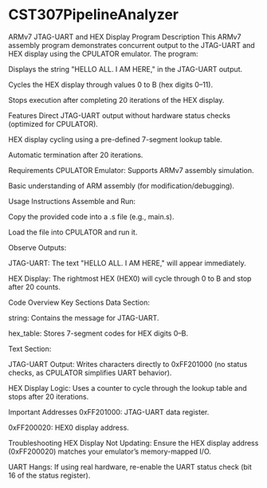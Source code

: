 # CST307PipelineAnalyzer

ARMv7 JTAG-UART and HEX Display Program
Description
This ARMv7 assembly program demonstrates concurrent output to the JTAG-UART and HEX display using the CPULATOR emulator. The program:

Displays the string "HELLO ALL. I AM HERE," in the JTAG-UART output.

Cycles the HEX display through values 0 to B (hex digits 0–11).

Stops execution after completing 20 iterations of the HEX display.

Features
Direct JTAG-UART output without hardware status checks (optimized for CPULATOR).

HEX display cycling using a pre-defined 7-segment lookup table.

Automatic termination after 20 iterations.

Requirements
CPULATOR Emulator: Supports ARMv7 assembly simulation.

Basic understanding of ARM assembly (for modification/debugging).

Usage Instructions
Assemble and Run:

Copy the provided code into a .s file (e.g., main.s).

Load the file into CPULATOR and run it.

Observe Outputs:

JTAG-UART: The text "HELLO ALL. I AM HERE," will appear immediately.

HEX Display: The rightmost HEX (HEX0) will cycle through 0 to B and stop after 20 counts.

Code Overview
Key Sections
Data Section:

string: Contains the message for JTAG-UART.

hex_table: Stores 7-segment codes for HEX digits 0–B.

Text Section:

JTAG-UART Output: Writes characters directly to 0xFF201000 (no status checks, as CPULATOR simplifies UART behavior).

HEX Display Logic: Uses a counter to cycle through the lookup table and stops after 20 iterations.

Important Addresses
0xFF201000: JTAG-UART data register.

0xFF200020: HEX0 display address.

Troubleshooting
HEX Display Not Updating: Ensure the HEX display address (0xFF200020) matches your emulator’s memory-mapped I/O.

UART Hangs: If using real hardware, re-enable the UART status check (bit 16 of the status register).
